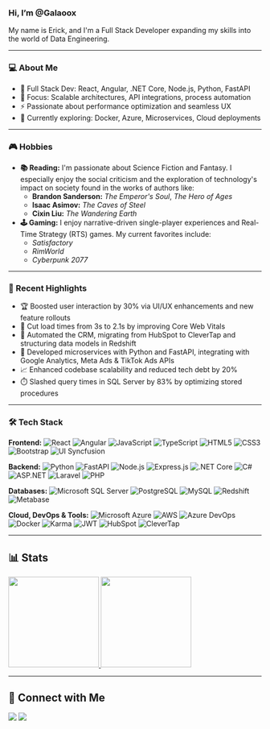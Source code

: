 ### Hi, I’m @Galaoox

My name is Erick, and I'm a Full Stack Developer expanding my skills into the world of Data Engineering.


---

### 💻 About Me
- 🚀 Full Stack Dev: React, Angular, .NET Core, Node.js, Python, FastAPI
- 🎯 Focus: Scalable architectures, API integrations, process automation
- ⚡ Passionate about performance optimization and seamless UX
- 🌱 Currently exploring: Docker, Azure, Microservices, Cloud deployments

---

### 🎮 Hobbies
* **📚 Reading:** I'm passionate about Science Fiction and Fantasy. I especially enjoy the social criticism and the exploration of technology's impact on society found in the works of authors like:
    * **Brandon Sanderson:** *The Emperor's Soul*, *The Hero of Ages*
    * **Isaac Asimov:** *The Caves of Steel*
    * **Cixin Liu:** *The Wandering Earth*
* **🕹️ Gaming:** I enjoy narrative-driven single-player experiences and Real-Time Strategy (RTS) games. My current favorites include:
    * *Satisfactory*
    * *RimWorld*
    * *Cyberpunk 2077*

---

### 🧠 Recent Highlights
- 🏆 Boosted user interaction by 30% via UI/UX enhancements and new feature rollouts 
- 🚀 Cut load times from 3s to 2.1s by improving Core Web Vitals 
- 🔄 Automated the CRM, migrating from HubSpot to CleverTap and structuring data models in Redshift 
- 🧩 Developed microservices with Python and FastAPI, integrating with Google Analytics, Meta Ads & TikTok Ads APIs 
- 📈 Enhanced codebase scalability and reduced tech debt by 20% 
- ⏱️ Slashed query times in SQL Server by 83% by optimizing stored procedures 

---

### 🛠️ Tech Stack

**Frontend:**
![React](https://img.shields.io/badge/-React-333333?style=flat&logo=react)
![Angular](https://img.shields.io/badge/-Angular-333333?style=flat&logo=angular)
![JavaScript](https://img.shields.io/badge/-JavaScript-333333?style=flat&logo=javascript)
![TypeScript](https://img.shields.io/badge/-TypeScript-333333?style=flat&logo=typescript)
![HTML5](https://img.shields.io/badge/-HTML5-333333?style=flat&logo=html5)
![CSS3](https://img.shields.io/badge/-CSS3-333333?style=flat&logo=css3)
![Bootstrap](https://img.shields.io/badge/-Bootstrap-333333?style=flat&logo=bootstrap)
![UI Syncfusion](https://img.shields.io/badge/-UI%20Syncfusion-333333?style=flat&logo=syncfusion)

**Backend:**
![Python](https://img.shields.io/badge/-Python-333333?style=flat&logo=python)
![FastAPI](https://img.shields.io/badge/-FastAPI-333333?style=flat&logo=fastapi)
![Node.js](https://img.shields.io/badge/-Node.js-333333?style=flat&logo=node.js)
![Express.js](https://img.shields.io/badge/-Express.js-333333?style=flat&logo=express)
![.NET Core](https://img.shields.io/badge/-.NET%20Core-333333?style=flat&logo=dotnet)
![C#](https://img.shields.io/badge/-C%23-333333?style=flat&logo=c-sharp)
![ASP.NET](https://img.shields.io/badge/-ASP.NET-333333?style=flat&logo=microsoft-net)
![Laravel](https://img.shields.io/badge/-Laravel-333333?style=flat&logo=laravel)
![PHP](https://img.shields.io/badge/-PHP-333333?style=flat&logo=php)

**Databases:**
![Microsoft SQL Server](https://img.shields.io/badge/-SQL%20Server-333333?style=flat&logo=microsoft-sql-server)
![PostgreSQL](https://img.shields.io/badge/-PostgreSQL-333333?style=flat&logo=postgresql)
![MySQL](https://img.shields.io/badge/-MySQL-333333?style=flat&logo=mysql)
![Redshift](https://img.shields.io/badge/-Redshift-333333?style=flat&logo=amazon-redshift)
![Metabase](https://img.shields.io/badge/-Metabase-333333?style=flat&logo=metabase)

**Cloud, DevOps & Tools:**
![Microsoft Azure](https://img.shields.io/badge/-Microsoft%20Azure-333333?style=flat&logo=microsoft-azure)
![AWS](https://img.shields.io/badge/-AWS-333333?style=flat&logo=amazon-aws)
![Azure DevOps](https://img.shields.io/badge/-Azure%20DevOps-333333?style=flat&logo=azure-devops)
![Docker](https://img.shields.io/badge/-Docker-333333?style=flat&logo=docker)
![Karma](https://img.shields.io/badge/-Karma-333333?style=flat&logo=karma)
![JWT](https://img.shields.io/badge/-JSON%20Web%20Token-333333?style=flat&logo=json-web-tokens)
![HubSpot](https://img.shields.io/badge/-HubSpot-333333?style=flat&logo=hubspot)
![CleverTap](https://img.shields.io/badge/-CleverTap-333333?style=flat&logo=clevertap)

---

## 📊 Stats
<a href="https://github.com/Galaoox">
<img height="180em" src="https://github-readme-stats.vercel.app/api?username=galaoox&show_icons=true&theme=radical" />
<img height="180em" src="https://github-readme-stats-eight-theta.vercel.app/api/top-langs/?username=galaoox&theme=radical&layout=compact" />
</a>

---

## 🤝 Connect with Me
<a href="https://www.linkedin.com/in/erick-avn/"><img src="https://img.shields.io/badge/-Erick%20Vergara-0077B5?style=flat-square&logo=Linkedin&logoColor=white"/></a>
<a href="mailto:erickandres30@gmail.com"><img src="https://img.shields.io/badge/-erickandres30@gmail.com-D14836?style=flat-square&logo=Gmail&logoColor=white"/></a>
